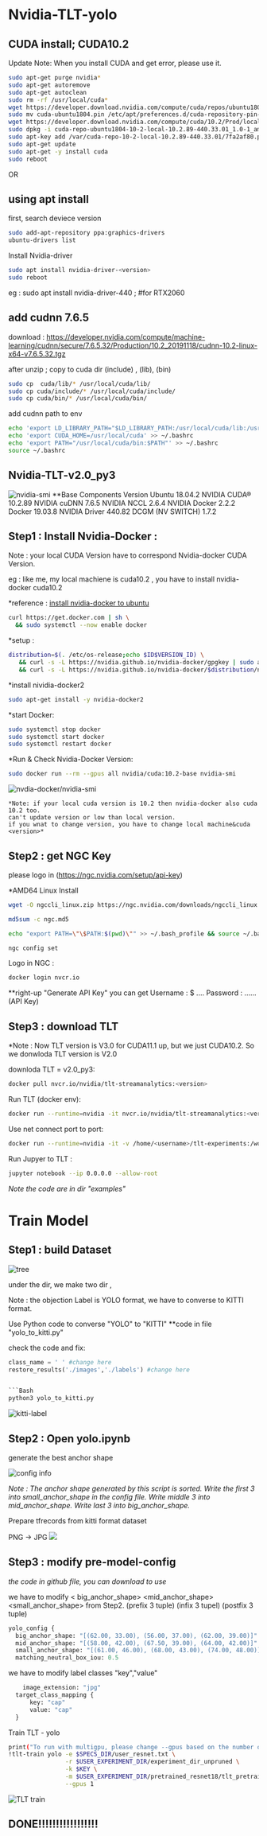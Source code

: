 # Nvidia-TLT-yolo

CUDA install; CUDA10.2
-------------
Update Note: When you install CUDA and get error, please use it.
```Bash
sudo apt-get purge nvidia*
sudo apt-get autoremove
sudo apt-get autoclean
sudo rm -rf /usr/local/cuda*
wget https://developer.download.nvidia.com/compute/cuda/repos/ubuntu1804/x86_64/cuda-ubuntu1804.pin
sudo mv cuda-ubuntu1804.pin /etc/apt/preferences.d/cuda-repository-pin-600
wget https://developer.download.nvidia.com/compute/cuda/10.2/Prod/local_installers/cuda-repo-ubuntu1804-10-2-local-10.2.89-440.33.01_1.0-1_amd64.deb
sudo dpkg -i cuda-repo-ubuntu1804-10-2-local-10.2.89-440.33.01_1.0-1_amd64.deb
sudo apt-key add /var/cuda-repo-10-2-local-10.2.89-440.33.01/7fa2af80.pub
sudo apt-get update
sudo apt-get -y install cuda
sudo reboot
```

OR 

using apt install
-----------------

first, search deviece version
```Bash 
sudo add-apt-repository ppa:graphics-drivers
ubuntu-drivers list
```

Install Nvidia-driver
```Bash
sudo apt install nvidia-driver-<version>
sudo reboot
```
eg : sudo apt install nvidia-driver-440 ; #for  RTX2060

add cudnn 7.6.5
---------
download : https://developer.nvidia.com/compute/machine-learning/cudnn/secure/7.6.5.32/Production/10.2_20191118/cudnn-10.2-linux-x64-v7.6.5.32.tgz

after unzip ; copy to cuda dir (include) , (lib), (bin)

```Bash
sudo cp  cuda/lib/* /usr/local/cuda/lib/ 
sudo cp cuda/include/* /usr/local/cuda/include/
sudo cp cuda/bin/* /usr/local/cuda/bin/
```

add cudnn path to env

```Bash
echo 'export LD_LIBRARY_PATH="$LD_LIBRARY_PATH:/usr/local/cuda/lib:/usr/local/cuda/extras/CUPTI/lib"' >> ~/.bashrc
echo 'export CUDA_HOME=/usr/local/cuda' >> ~/.bashrc
echo 'export PATH="/usr/local/cuda/bin:$PATH"' >> ~/.bashrc
source ~/.bashrc
```


Nvidia-TLT-v2.0_py3
------------------
![nvidia-smi](https://i.ibb.co/f852NGV/Screenshot-from-2021-09-05-01-40-16.png)
    **Base Components		Version
    Ubuntu 			18.04.2
    NVIDIA CUDA® 		10.2.89
    NVIDIA cuDNN 		7.6.5
    NVIDIA NCCL 			2.6.4
    NVIDIA Docker 		2.2.2
    Docker			19.03.8
    NVIDIA Driver		440.82
    DCGM (NV SWITCH)		1.7.2
   

Step1 : Install Nvidia-Docker :
------------------------------

Note : your local CUDA Version have to correspond Nvidia-docker CUDA Version.


eg : like me, my local machiene is cuda10.2 , you have to install nvidia-docker cuda10.2


*reference : [install nvidia-docker to ubuntu](https://docs.nvidia.com/datacenter/cloud-native/container-toolkit/install-guide.html#installing-on-ubuntu-and-debian)
```Bash
curl https://get.docker.com | sh \
  && sudo systemctl --now enable docker
```

*setup :

```Bash
distribution=$(. /etc/os-release;echo $ID$VERSION_ID) \
   && curl -s -L https://nvidia.github.io/nvidia-docker/gpgkey | sudo apt-key add - \
   && curl -s -L https://nvidia.github.io/nvidia-docker/$distribution/nvidia-docker.list | sudo tee /etc/apt/sources.list.d/nvidia-docker.list
```

*install nividia-docker2

```Bash
sudo apt-get install -y nvidia-docker2
```

*start Docker:

```Bash
sudo systemctl stop docker
sudo systemctl start docker
sudo systemctl restart docker
```

*Run & Check Nvidia-Docker Version:

```Bash
sudo docker run --rm --gpus all nvidia/cuda:10.2-base nvidia-smi
```

![nvdia-docker/nvidia-smi](https://i.ibb.co/fDJPRJX/Screenshot-from-2021-09-05-02-03-01.png)

    *Note: if your local cuda version is 10.2 then nvidia-docker also cuda 10.2 too.
    can't update version or low than local version.
    if you wnat to change version, you have to change local machine&cuda <version>*


Step2 : get NGC Key 
-----------------

please logo in (https://ngc.nvidia.com/setup/api-key)

*AMD64 Linux Install

```Bash
wget -O ngccli_linux.zip https://ngc.nvidia.com/downloads/ngccli_linux.zip && unzip -o ngccli_linux.zip && chmod u+x ngc
```

```Bash
md5sum -c ngc.md5
```

```Bash
echo "export PATH=\"\$PATH:$(pwd)\"" >> ~/.bash_profile && source ~/.bash_profile
```

```Bash
ngc config set
```

Logo in NGC : 

```Bash
docker login nvcr.io
```

  **right-up "Generate API Key"
  you can get 
  Username : $ ....
  Password : ......
  (API Key)


Step3 : download TLT 
-------------

*Note : Now TLT version is V3.0 for CUDA11.1 up, but we just CUDA10.2. So we donwloda TLT version is V2.0

downloda TLT <version> = v2.0_py3:

  ```Bash
  docker pull nvcr.io/nvidia/tlt-streamanalytics:<version>
  ```
  
  
  
  Run TLT (docker env):
  ```Bash
  docker run --runtime=nvidia -it nvcr.io/nvidia/tlt-streamanalytics:<version> /bin/bash
  ```
  
  
  
  Use net connect port to port:
  ```Bash
  docker run --runtime=nvidia -it -v /home/<username>/tlt-experiments:/workspace/tlt-experiments -p 8888:8888 nvcr.io/nvidia/tlt-streamanalytics:<version>
  ```
  
  
  Run Jupyer to TLT :
  ```Bash
  jupyter notebook --ip 0.0.0.0 --allow-root
  ```

  
*Note the code are in dir "examples"*
  
  

Train Model
================
  
Step1 : build Dataset
-----------------------
  
![tree](https://i.ibb.co/zxPd2f8/Screenshot-from-2021-09-05-02-28-28.png)
  
under the <training>  dir, we make two dir <images>,<labels>
  
Note : the objection Label is YOLO format, we have to converse to KITTI format.
  
  Use Python code to converse "YOLO" to "KITTI"
  **code in file "yolo_to_kitti.py"
  
  check the code and fix:
  ``` python
  class_name = ' ' #change here
  restore_results('./images','./labels') #change here
  
  
```Bash
  python3 yolo_to_kitti.py
```

![kitti-label](https://i.ibb.co/b385M7f/Screenshot-from-2021-09-05-02-41-42.png)
  
Step2 : Open yolo.ipynb
------------------------
generate the best anchor shape
  
![config info](https://i.ibb.co/3mVZ67R/Screenshot-from-2021-09-05-02-45-11.png)

*Note : The anchor shape generated by this script is sorted. Write the first 3 into small_anchor_shape in the config file. Write middle 3 into mid_anchor_shape. Write last 3 into big_anchor_shape.*

  
Prepare tfrecords from kitti format dataset

  PNG -> JPG
![](https://i.ibb.co/qrPtYp6/Screenshot-from-2021-09-05-02-50-22.png)

Step3 : modify pre-model-config
-------------------------------
  
*the code in github file, you can download to use*

we have to modify < big_anchor_shape>  <mid_anchor_shape>  <small_anchor_shape> from Step2. (prefix 3 tuple) (infix 3 tupel) (postfix 3 tuple) 
  
```python
yolo_config {
  big_anchor_shape: "[(62.00, 33.00), (56.00, 37.00), (62.00, 39.00)]"
  mid_anchor_shape: "[(58.00, 42.00), (67.50, 39.00), (64.00, 42.00)]"
  small_anchor_shape: "[(61.00, 46.00), (68.00, 43.00), (74.00, 48.00)]"
  matching_neutral_box_iou: 0.5
```
  
we have to modify label classes "key","value"

```python
    image_extension: "jpg"
  target_class_mapping {
      key: "cap"
      value: "cap"
  }
```
  
Train TLT - yolo 

```Bash
print("To run with multigpu, please change --gpus based on the number of available GPUs in your machine.")
!tlt-train yolo -e $SPECS_DIR/user_resnet.txt \
                -r $USER_EXPERIMENT_DIR/experiment_dir_unpruned \
                -k $KEY \
                -m $USER_EXPERIMENT_DIR/pretrained_resnet18/tlt_pretrained_object_detection_vresnet18/resnet_18.hdf5 \
                --gpus 1
```
  

  
![TLT train](https://i.ibb.co/GxNF6zd/Screenshot-from-2021-09-05-03-08-22.png)

DONE!!!!!!!!!!!!!!!!!
----------------------
